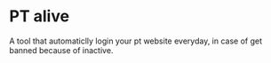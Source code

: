 # PT alive

A tool that automaticlly login your pt website everyday, in case of get banned because of inactive.
